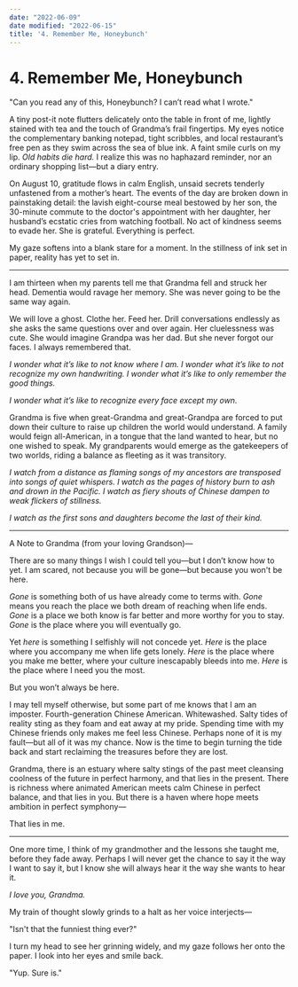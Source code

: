 ```yaml
---
date: "2022-06-09"
date modified: "2022-06-15"
title: '4. Remember Me, Honeybunch'
---
```


# 4. Remember Me, Honeybunch
"Can you read any of this, Honeybunch? I can’t read what I wrote."

A tiny post-it note flutters delicately onto the table in front of me, lightly stained with tea and the touch of Grandma’s frail fingertips. My eyes notice the complementary banking notepad, tight scribbles, and local restaurant’s free pen as they swim across the sea of blue ink. A faint smile curls on my lip. _Old habits die hard._ I realize this was no haphazard reminder, nor an ordinary shopping list—but a diary entry.

On August 10, gratitude flows in calm English, unsaid secrets tenderly unfastened from a mother’s heart. The events of the day are broken down in painstaking detail: the lavish eight-course meal bestowed by her son, the 30-minute commute to the doctor's appointment with her daughter, her husband’s ecstatic cries from watching football. No act of kindness seems to evade her. She is grateful. Everything is perfect.

My gaze softens into a blank stare for a moment. In the stillness of ink set in paper, reality has yet to set in.

***

I am thirteen when my parents tell me that Grandma fell and struck her head. Dementia would ravage her memory. She was never going to be the same way again.

We will love a ghost. Clothe her. Feed her. Drill conversations endlessly as she asks the same questions over and over again. Her cluelessness was cute. She would imagine Grandpa was her dad. But she never forgot our faces. I always remembered that.

_I wonder what it’s like to not know where I am. I wonder what it’s like to not recognize my own handwriting. I wonder what it’s like to only remember the good things._

_I wonder what it’s like to recognize every face except my own._

Grandma is five when great-Grandma and great-Grandpa are forced to put down their culture to raise up children the world would understand. A family would feign all-American, in a tongue that the land wanted to hear, but no one wished to speak. My grandparents would emerge as the gatekeepers of two worlds, riding a balance as fleeting as it was transitory.

_I watch from a distance as flaming songs of my ancestors are transposed into songs of quiet whispers. I watch as the pages of history burn to ash and drown in the Pacific. I watch as fiery shouts of Chinese dampen to weak flickers of stillness._

_I watch as the first sons and daughters become the last of their kind._

***

A Note to Grandma (from your loving Grandson)—

There are so many things I wish I could tell you—but I don’t know how to yet. I am scared, not because you will be gone—but because you won't be here.

_Gone_ is something both of us have already come to terms with. _Gone_ means you reach the place we both dream of reaching when life ends. _Gone_ is a place we both know is far better and more worthy for you to stay. _Gone_ is the place where you will eventually go.

Yet _here_ is something I selfishly will not concede yet. _Here_ is the place where you accompany me when life gets lonely. _Here_ is the place where you make me better, where your culture inescapably bleeds into me. _Here_ is the place where I need you the most.

But you won’t always be here.

I may tell myself otherwise, but some part of me knows that I am an imposter. Fourth-generation Chinese American. Whitewashed. Salty tides of reality sting as they foam and eat away at my pride. Spending time with my Chinese friends only makes me feel less Chinese. Perhaps none of it is my fault—but all of it was my chance. Now is the time to begin turning the tide back and start reclaiming the treasures before they are lost.

Grandma, there is an estuary where salty stings of the past meet cleansing coolness of the future in perfect harmony, and that lies in the present. There is richness where animated American meets calm Chinese in perfect balance, and that lies in you. But there is a haven where hope meets ambition in perfect symphony—

That lies in me.

***

One more time, I think of my grandmother and the lessons she taught me, before they fade away. Perhaps I will never get the chance to say it the way I want to say it, but I know she will always hear it the way she wants to hear it.

_I love you, Grandma._

My train of thought slowly grinds to a halt as her voice interjects—

"Isn't that the funniest thing ever?"

I turn my head to see her grinning widely, and my gaze follows her onto the paper. I look into her eyes and smile back.

"Yup. Sure is."
